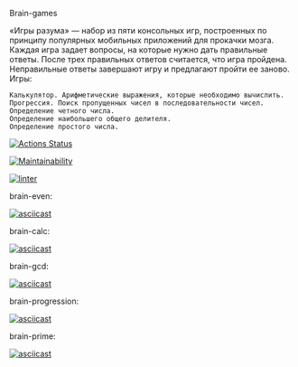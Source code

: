 Brain-games

«Игры разума» — набор из пяти консольных игр, построенных по принципу популярных мобильных приложений для прокачки мозга. Каждая игра задает вопросы, на которые нужно дать правильные ответы. После трех правильных ответов считается, что игра пройдена. Неправильные ответы завершают игру и предлагают пройти ее заново. Игры:

    Калькулятор. Арифметические выражения, которые необходимо вычислить.
    Прогрессия. Поиск пропущенных чисел в последовательности чисел.
    Определение четного числа.
    Определение наибольшего общего делителя.
    Определение простого числа.


[![Actions Status](https://github.com/diazdressk/frontend-project-lvl1/workflows/hexlet-check/badge.svg)](https://github.com/diazdressk/frontend-project-lvl1/actions)

[![Maintainability](https://api.codeclimate.com/v1/badges/49397be05e4584b21a6b/maintainability)](https://codeclimate.com/github/diazdressk/frontend-project-lvl1/maintainability)

[![linter](https://github.com/diazdressk/frontend-project-lvl1/workflows/linter/badge.svg)](https://github.com/diazdressk/frontend-project-lvl1/actions)

brain-even:

[![asciicast](https://asciinema.org/a/385165.svg)](https://asciinema.org/a/385165)

brain-calc:

[![asciicast](https://asciinema.org/a/385166.svg)](https://asciinema.org/a/385166)

brain-gcd:

[![asciicast](https://asciinema.org/a/385167.svg)](https://asciinema.org/a/385167)

brain-progression:

[![asciicast](https://asciinema.org/a/385170.svg)](https://asciinema.org/a/385170)

brain-prime:

[![asciicast](https://asciinema.org/a/385172.svg)](https://asciinema.org/a/385172)

